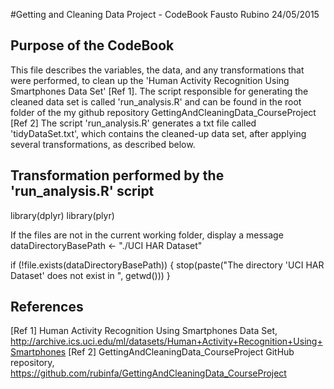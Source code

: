 #Getting and Cleaning Data Project - CodeBook
Fausto Rubino
24/05/2015

## Purpose of the CodeBook
This file describes the variables, the data, and any transformations that were performed, to clean up the 'Human Activity Recognition Using Smartphones Data Set' [Ref 1].
The script responsible for generating the cleaned data set is called 'run_analysis.R' and can be found in the root folder of the my github repository GettingAndCleaningData_CourseProject [Ref 2]
The script 'run_analysis.R' generates a txt file called 'tidyDataSet.txt', which contains the cleaned-up data set, after applying several transformations, as described below.

## Transformation performed by the 'run_analysis.R' script
library(dplyr)
library(plyr)

If the files are not in the current working folder, display a message
dataDirectoryBasePath <- "./UCI HAR Dataset"

if (!file.exists(dataDirectoryBasePath)) {
      stop(paste("The directory 'UCI HAR Dataset' does not exist in ", getwd()))
}

## References
[Ref 1] Human Activity Recognition Using Smartphones Data Set, http://archive.ics.uci.edu/ml/datasets/Human+Activity+Recognition+Using+Smartphones
[Ref 2] GettingAndCleaningData_CourseProject GitHub repository, https://github.com/rubinfa/GettingAndCleaningData_CourseProject
